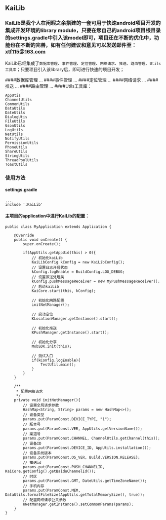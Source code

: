 ## KaiLib

### KaiLib是我个人在闲暇之余搭建的一套可用于快速android项目开发的集成开发环境的library module，只要在您自己的android项目根目录的settings.gradle中引入该model即可，项目还在不断的优化中，功能也在不断的完善，如有任何建议和意见可以发送邮件至：xtf115@163.com

KaiLib已经集成了`数据库管理`、`事件管理`、`定位管理`、`网络请求`、`推送`、`路由管理`、`Utils工具库`；只要项目引入该library后，即可进行快速的项目开发；

####数据库管理
...
####事件管理
...
####定位管理
...
####网络请求
...
####推送
...
####路由管理
...
####Utils工具库：
```
AppUtis
ChannelUtils
CommonUtils
DataUtils
DateUtils
DialogUtis
FileUtils
GsonUtils
LogUtils
NetUtils
NotifyUtils
PermissionUtils
PhoneUtils
ShareUtils
StringUtils
ThreadPoolUtils
ToastUtils
```
### 使用方法
#### settings.gradle
```
...
include ':KaiLib'
```
#### 主项目的application中进行KaiLib的配置：
```
public class MyApplication extends Application {

	@Override
	public void onCreate() {
		super.onCreate();

		if(AppUtils.getAppUid(this) > 0){
			// 初始化kaiLib
			KaiLibConfig kConfig = new KaiLibConfig();
			// 设置日志开启状态
			kConfig.logEnable = BuildConfig.LOG_DEBUG;
			// 设置推送处理类
			kConfig.pushMessageReceiver = new MyPushMessageReceiver();
			// 启动kaiLib
			KaiCore.start(this, kConfig);

			// 初始化网路配置
			initNetManager();

			// 启动定位
			KLocationManager.getInstance().start();

			// 初始化推送
			KPushManager.getInstance().start();

			// 初始化分享
			MobSDK.init(this);

			// 测试入口
			if(kConfig.logEnable){
				TestUtil.main();
			}
		}
	}

	/**
	 * 配置网络请求
	 */
	private void initNetManager(){
		// 设置全局请求参数
		HashMap<String, String> params = new HashMap<>();
		// 设备类型
		params.put(ParamConst.DEVICE_TYPE, "1");
		// 版本号
		params.put(ParamConst.VER, AppUtils.getVersionName());
		// 渠道号
		params.put(ParamConst.CHANNEL, ChannelUtils.getChannel(this));
		// 设备ID
		params.put(ParamConst.DEVICE_ID, AppUtils.installation());
		// 设备系统版本
		params.put(ParamConst.OS_VER, Build.VERSION.RELEASE);
		// 推送id
		params.put(ParamConst.PUSH_CHANNELID, KaiCore.getConfig().getBaiduChannelId());
		// 时区
		params.put(ParamConst.GMT, DateUtils.getTimeZoneName());
		// 手机内存
		params.put(ParamConst.MEM, DataUtils.formatFileSize(AppUtils.getTotalMemorySize(), true));
		// 配置网络请求公共参数
		KNetManager.getInstance().setCommonParams(params);
	}
}
```
